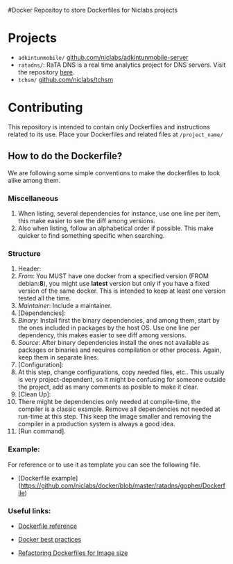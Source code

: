 #Docker
Repositoy to store Dockerfiles for Niclabs projects

# Projects
* ```adkintunmobile/``` [github.com/niclabs/adkintunmobile-server](https://www.github.com/niclabs/adkintunmobile-server)
* ```ratadns/```: RaTA DNS is a real time analytics project for DNS servers. Visit the repository [here](https://www.github.com/niclabs/ratadns).
* ```tchsm/``` [github.com/niclabs/tchsm](https://www.github.com/niclabs/tchsm)

# Contributing
This repository is intended to contain only Dockerfiles and instructions related to its use.
Place your Dockerfiles and related files at `/project_name/ ` 

## How to do the Dockerfile?
We are following some simple conventions to make the dockerfiles to look alike among them.
### Miscellaneous
1. When listing, several dependencies for instance, use one line per item, this make easier to see the diff among versions.
2. Also when listing, follow an alphabetical order if possible. This make quicker to find something specific when searching.

### Structure
1. Header:
  1. *From*: You MUST have one docker from a specified version (FROM debian:**8**), you might use **latest** version but only if you have a fixed version of the same docker. This is intended to keep at least one version tested all the time.
  2. *Maintainer*: Include a maintainer.
2. [Dependencies]:
  1. *Binary*: Install first the binary dependencies, and among them, start by the ones included in packages by the host OS. Use one line per dependency, this makes easier to see diff among versions.
  2. *Source*: After binary dependencies install the ones not available as packages or binaries and requires compilation or other process. Again, keep them in separate lines.
3. [Configuration]:
  1. At this step, change configurations, copy needed files, etc.. This usually is very project-dependent, so it might be confusing for someone outside the project, add as many comments as posible to make it clear.
4. [Clean Up]:
  1. There might be dependencies only needed at compile-time, the compiler is a classic example. Remove all dependencies not needed at run-time at this step. This keep the image smaller and removing the compiler in a production system is always a good idea.
5. [Run command].

### Example:
For reference or to use it as template you can see the following file.
* [Dockerfile example] (https://github.com/niclabs/docker/blob/master/ratadns/gopher/Dockerfile)

### Useful links:
* [Dockerfile reference](https://docs.docker.com/engine/reference/builder/ "Reference")

* [Docker best practices](http://crosbymichael.com/dockerfile-best-practices.html "Best Practices")

* [Refactoring Dockerfiles for Image size](https://blog.replicated.com/2016/02/05/refactoring-a-dockerfile-for-image-size/)
 
